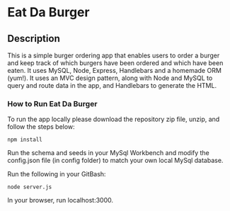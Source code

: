 # Eat Da Burger

## Description

This is a simple burger ordering app that enables users to order a burger and keep track of which burgers have been ordered and which have been eaten. It uses MySQL, Node, Express, Handlebars and a homemade ORM (yum!). It uses an MVC design pattern, along with Node and MySQL to query and route data in the app, and Handlebars to generate the HTML.

### How to Run Eat Da Burger

To run the app locally please download the repository zip file, unzip, and follow the steps below:

	npm install

Run the schema and seeds in your MySql Workbench and modify the config.json file (in config folder) to match your own local MySql database. 

Run the following in your GitBash:

  	node server.js

In your browser, run localhost:3000.
